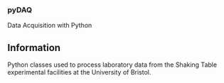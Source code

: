 ### pyDAQ

Data Acquisition with Python

## Information

Python classes used to process laboratory data from the Shaking Table experimental facilities at the University of Bristol.
